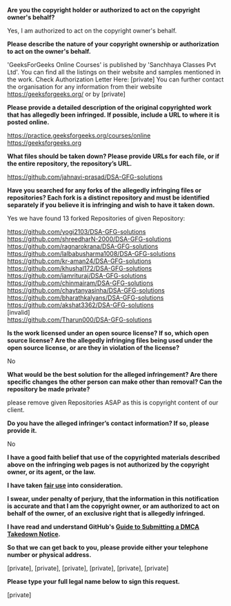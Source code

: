 **Are you the copyright holder or authorized to act on the copyright owner's behalf?**

Yes, I am authorized to act on the copyright owner's behalf.

**Please describe the nature of your copyright ownership or authorization to act on the owner's behalf.**

'GeeksForGeeks Online Courses' is published by 'Sanchhaya Classes Pvt Ltd'. You can find all the listings on their website and samples mentioned in the work. Check Authorization Letter Here: [private] You can further contact the organisation for any information from their website https://geeksforgeeks.org/ or by [private]

**Please provide a detailed description of the original copyrighted work that has allegedly been infringed. If possible, include a URL to where it is posted online.**

https://practice.geeksforgeeks.org/courses/online  
https://geeksforgeeks.org  

**What files should be taken down? Please provide URLs for each file, or if the entire repository, the repository’s URL.**

https://github.com/jahnavi-prasad/DSA-GFG-solutions  

**Have you searched for any forks of the allegedly infringing files or repositories? Each fork is a distinct repository and must be identified separately if you believe it is infringing and wish to have it taken down.**

Yes we have found 13 forked Repositories of given Repository:  

https://github.com/yogi2103/DSA-GFG-solutions  
https://github.com/shreedharN-2000/DSA-GFG-solutions  
https://github.com/ragnarokrana/DSA-GFG-solutions  
https://github.com/lalbabusharma1008/DSA-GFG-solutions  
https://github.com/kr-aman24/DSA-GFG-solutions  
https://github.com/khushal172/DSA-GFG-solutions  
https://github.com/iamrituraj/DSA-GFG-solutions  
https://github.com/chinmairam/DSA-GFG-solutions  
https://github.com/chaytanyasinha/DSA-GFG-solutions  
https://github.com/bharathkalyans/DSA-GFG-solutions  
https://github.com/akshat3362/DSA-GFG-solutions  
[invalid]  
https://github.com/Tharun000/DSA-GFG-solutions  

**Is the work licensed under an open source license? If so, which open source license? Are the allegedly infringing files being used under the open source license, or are they in violation of the license?**

No

**What would be the best solution for the alleged infringement? Are there specific changes the other person can make other than removal? Can the repository be made private?**

please remove given Repositories ASAP as this is copyright content of our client.

**Do you have the alleged infringer’s contact information? If so, please provide it.**

No

**I have a good faith belief that use of the copyrighted materials described above on the infringing web pages is not authorized by the copyright owner, or its agent, or the law.**

**I have taken <a href="https://www.lumendatabase.org/topics/22">fair use</a> into consideration.**

**I swear, under penalty of perjury, that the information in this notification is accurate and that I am the copyright owner, or am authorized to act on behalf of the owner, of an exclusive right that is allegedly infringed.**

**I have read and understand GitHub's <a href="https://docs.github.com/articles/guide-to-submitting-a-dmca-takedown-notice/">Guide to Submitting a DMCA Takedown Notice</a>.**

**So that we can get back to you, please provide either your telephone number or physical address.**

[private], [private], [private], [private], [private], [private]  

**Please type your full legal name below to sign this request.**

[private]
